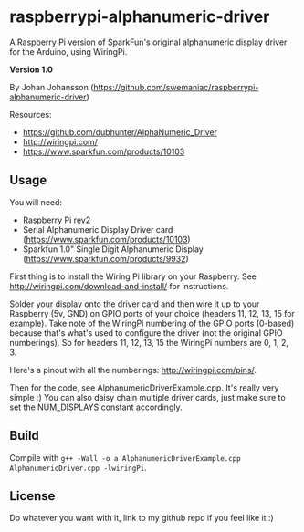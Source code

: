 raspberrypi-alphanumeric-driver
===============================
A Raspberry Pi version of SparkFun's original alphanumeric display driver for the Arduino, using WiringPi.

**Version 1.0**

By Johan Johansson (https://github.com/swemaniac/raspberrypi-alphanumeric-driver)

Resources:

* https://github.com/dubhunter/AlphaNumeric_Driver
* http://wiringpi.com/
* https://www.sparkfun.com/products/10103

Usage
-----
You will need:

* Raspberry Pi rev2
* Serial Alphanumeric Display Driver card (https://www.sparkfun.com/products/10103)
* Sparkfun 1.0" Single Digit Alphanumeric Display (https://www.sparkfun.com/products/9932)

First thing is to install the Wiring Pi library on your Raspberry. See http://wiringpi.com/download-and-install/ for instructions.

Solder your display onto the driver card and then wire it up to your Raspberry (5v, GND) on GPIO ports of your choice (headers 11, 12, 13, 15 for example).
Take note of the WiringPi numbering of the GPIO ports (0-based) because that's what's used to configure the driver (not the original GPIO numberings).
So for headers 11, 12, 13, 15 the WiringPi numbers are 0, 1, 2, 3.

Here's a pinout with all the numberings: http://wiringpi.com/pins/.

Then for the code, see AlphanumericDriverExample.cpp. It's really very simple :)
You can also daisy chain multiple driver cards, just make sure to set the NUM_DISPLAYS constant accordingly.

Build
-----
Compile with `g++ -Wall -o a AlphanumericDriverExample.cpp AlphanumericDriver.cpp -lwiringPi`.

License
-------
Do whatever you want with it, link to my github repo if you feel like it :)